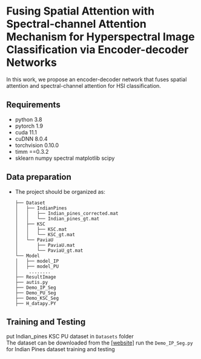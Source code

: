 # Fusing Spatial Attention with Spectral-channel Attention Mechanism for Hyperspectral Image Classification via Encoder-decoder Networks
In this work, we propose an encoder-decoder network that fuses spatial attention and spectral-channel attention for HSI classification.
## Requirements
* python 3.8 
* pytorch 1.9
* cuda 11.1 
* cuDNN 8.0.4
* torchvision 0.10.0
* timm ==0.3.2
* sklearn numpy spectral matplotlib scipy  


## Data preparation
- The project should be organized as:
  ```
  ├── Dataset
  │   ├── IndianPines
  │   │   ├── Indian_pines_corrected.mat
  │   │   └── Indian_pines_gt.mat
  │   ├── KSC
  │   │   ├── KSC.mat
  │   │   └── KSC_gt.mat
  │   └── PaviaU
  │       ├── PaviaU.mat
  │       └── PaviaU_gt.mat
  └── Model
  │   ├── model_IP
  │   ├── model_PU
  │    ........
  ├── ResultImage
  ├── autis.py
  ├── Demo_IP_Seg
  ├── Demo_PU_Seg
  ├── Demo_KSC_Seg
  ├── H_datapy.PY
  ```

## Training and Testing
put Indian_pines KSC PU dataset in ```Datasets``` folder <br>  The dataset can be downloaded from the [[website]](https://ieeexplore.ieee.org/document/9653801)
run the ```Demo_IP_Seg.py``` for Indian Pines dataset training and testing<br> 


